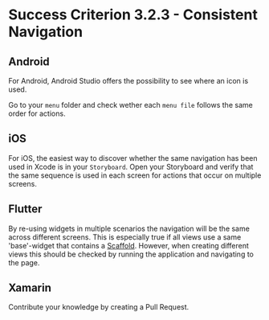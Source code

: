 # Success Criterion 3.2.3 - Consistent Navigation
## Android

For Android, Android Studio offers the possibility to see where an icon is used.

Go to your `menu` folder and check wether each `menu file` follows the same order for actions.
## iOS

For iOS, the easiest way to discover whether the same navigation has been used in Xcode is in your `Storyboard`. Open your Storyboard and verify that the same sequence is used in each screen for actions that occur on multiple screens.
## Flutter

By re-using widgets in multiple scenarios the navigation will be the same across different screens. This is especially true if all views use a same 'base'-widget that contains a [Scaffold](https://api.flutter.dev/flutter/material/Scaffold-class.html). However, when creating different views this should be checked by running the application and navigating to the page.
## Xamarin

Contribute your knowledge by creating a Pull Request.
